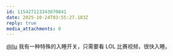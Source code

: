 ```yaml
---
id: 115427123343070841
date: 2025-10-24T03:55:27.183Z
reply: true
media_attachments: 0
---
```


<p><span class="h-card" translate="no"><a href="https://l22.org/@liu" class="u-url mention" rel="nofollow noopener" target="_blank">@<span>liu</span></a></span> 我有一种特殊的入睡开关，只需要看 LOL 比赛视频，很快入睡。</p>
